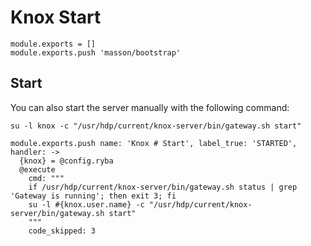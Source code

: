 
# Knox Start

    module.exports = []
    module.exports.push 'masson/bootstrap'

## Start

You can also start the server manually with the following command:

```
su -l knox -c "/usr/hdp/current/knox-server/bin/gateway.sh start"
```

    module.exports.push name: 'Knox # Start', label_true: 'STARTED', handler: ->
      {knox} = @config.ryba
      @execute
        cmd: """
        if /usr/hdp/current/knox-server/bin/gateway.sh status | grep 'Gateway is running'; then exit 3; fi
        su -l #{knox.user.name} -c "/usr/hdp/current/knox-server/bin/gateway.sh start"
        """
        code_skipped: 3
